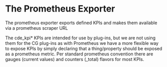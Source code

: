 <!--
SPDX-FileCopyrightText: 2013-2020 TRUMPF Laser GmbH, authors: C-Labs

SPDX-License-Identifier: MPL-2.0
-->

# The Prometheus Exporter

The prometheus exporter exports defined KPIs and makes them available via a prometheus scraper URL

The cde_kpi* KPIs are intended for use by plug-ins, but we are not using them for the CG plug-ins as with Prometheus we have a more flexible way to expose KPIs by simply declaring that a thing/property should be exposed as a prometheus metric.
Per standard prometheus convention there are gauges (current values) and counters (_total) flavors for most KPIs.
